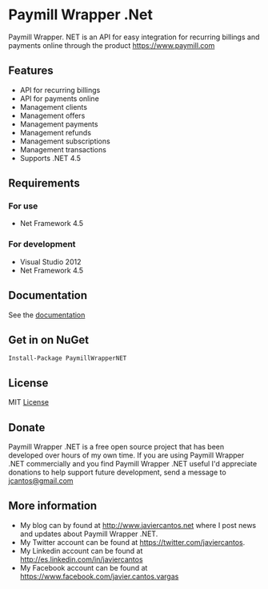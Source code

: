 Paymill Wrapper .Net
====================

Paymill Wrapper. NET is an API for easy integration for recurring billings and payments online through the product https://www.paymill.com

Features
--------

* API for recurring billings
* API for payments online
* Management clients
* Management offers
* Management payments
* Management refunds
* Management subscriptions
* Management transactions
* Supports .NET 4.5

Requirements
------------

### For use

* Net Framework 4.5

### For development

* Visual Studio 2012
* Net Framework 4.5

Documentation
-------------

See the <a href="http://paymillwrapper.codeplex.com/documentation">documentation</a>

Get in on NuGet
---------------

<pre><code>Install-Package PaymillWrapperNET</code></pre>

License
-------

MIT <a href="https://github.com/jcantos/paymillwrappernet/blob/master/LICENSE">License</a>

Donate
------

Paymill Wrapper .NET is a free open source project that has been developed over hours of my own time. If you are using Paymill Wrapper .NET commercially and you find Paymill Wrapper .NET useful I'd appreciate donations to help support future development, send a message to jcantos@gmail.com

More information
----------------

* My blog can by found at http://www.javiercantos.net where I post news and updates about Paymill Wrapper .NET.
* My Twitter account can be found at https://twitter.com/javiercantos.
* My Linkedin account can be found at http://es.linkedin.com/in/javiercantos
* My Facebook account can be found at https://www.facebook.com/javier.cantos.vargas
